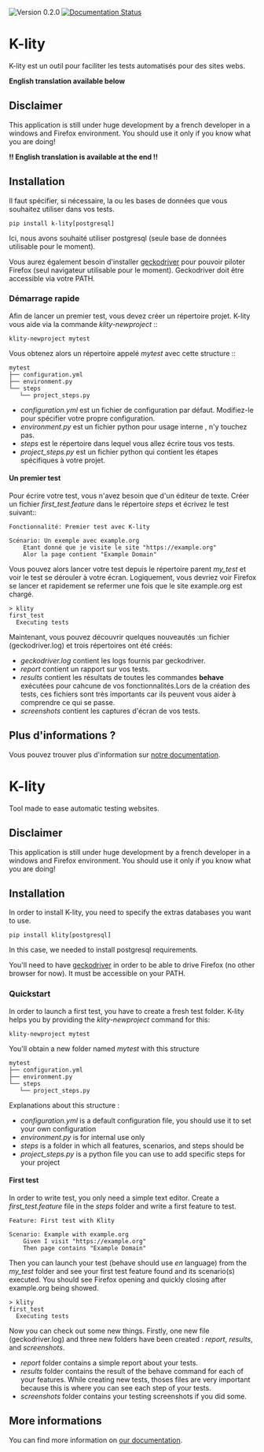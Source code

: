 ![Version 0.2.0](https://img.shields.io/badge/version-0.2.0-blue) [![Documentation Status](https://readthedocs.org/projects/k-lity/badge/?version=latest)](https://k-lity.readthedocs.io/fr/latest/?badge=latest)


# K-lity

K-lity est un outil pour faciliter les tests automatisés pour des sites webs.

__English translation available below__


## Disclaimer

This application is still under huge development by a french developer in a
windows and Firefox environment. You should use it only if you know what
you are doing!

**!! English translation is available at the end !!**


## Installation

Il faut spécifier, si nécessaire, la ou les bases de données que vous souhaitez
utiliser dans vos tests.

    pip install k-lity[postgresql]

Ici, nous avons souhaité utiliser postgresql (seule base de données utilisable
pour le moment).

Vous aurez également besoin d'installer
[geckodriver](https://github.com/mozilla/geckodriver/releases/) pour pouvoir
piloter Firefox (seul navigateur utilisable pour le moment). Geckodriver doit
être accessible via votre PATH.


### Démarrage rapide

Afin de lancer un premier test, vous devez créer un répertoire projet. K-lity
vous aide via la commande *klity-newproject* ::

    klity-newproject mytest

Vous obtenez alors un répertoire appelé *mytest* avec cette structure ::

    mytest
    ├── configuration.yml
    ├── environment.py
    └── steps
       └── project_steps.py

 * *configuration.yml* est un fichier de configuration par défaut. Modifiez-le
   pour spécifier votre propre configuration.
 * *environment.py* est un fichier python pour usage interne , n'y touchez pas.
 * *steps* est le répertoire dans lequel vous allez écrire tous vos tests.
 * *project_steps.py* est un fichier python qui contient les étapes spécifiques
   à votre projet.


#### Un premier test

Pour écrire votre test, vous n'avez besoin que d'un éditeur de texte. Créer un
fichier *first_test.feature* dans le répertoire *steps* et écrivez le test
suivant::

    Fonctionnalité: Premier test avec K-lity

    Scénario: Un exemple avec example.org
        Etant donné que je visite le site "https://example.org"
        Alor la page contient "Example Domain"

Vous pouvez alors lancer votre test depuis le répertoire parent *my_test* et
voir le test se dérouler à votre écran. Logiquement, vous devriez voir Firefox
se lancer et rapidement se refermer une fois que le site example.org est chargé.

    > klity
    first_test
      Executing tests

Maintenant, vous pouvez découvrir quelques nouveautés :un fichier
(geckodriver.log) et trois répertoires ont été créés:

 * *geckodriver.log* contient les logs fournis par geckodriver.
 * *report* contient un rapport sur vos tests.
 * *results* contient les résultats de toutes les commandes **behave** exécutées
   pour cahcune de vos fonctionnalités.Lors de la création des tests, ces
   fichiers sont très importants car ils peuvent vous aider à comprendre ce qui
   se passe.
 * *screenshots* contient les captures d'écran de vos tests.


## Plus d'informations ?

Vous pouvez trouver plus d'information sur
[notre documentation](https://k-lity.readthedocs.io/).






# K-lity

Tool made to ease automatic testing websites.


## Disclaimer

This application is still under huge development by a french developer in a
windows and Firefox environment. You should use it only if you know what
you are doing!


## Installation

In order to install K-lity, you need to specify the extras databases you want to
use.

    pip install klity[postgresql]

In this case, we needed to install postgresql requirements.

You'll need to have
[geckodriver](https://github.com/mozilla/geckodriver/releases/) in order to be
able to drive Firefox (no other browser for now). It must be accessible on your
PATH.


### Quickstart

In order to launch a first test, you have to create a fresh test folder. K-lity
helps you by providing the *klity-newproject* command for this:

    klity-newproject mytest

You'll obtain a new folder named *mytest* with this structure

    mytest
    ├── configuration.yml
    ├── environment.py
    └── steps
       └── project_steps.py

Explanations about this structure :

 * *configuration.yml* is a default configuration file, you should use it to
   set your own configuration
 * *environment.py* is for internal use only
 * *steps* is a folder in which all features, scenarios, and steps should be
 * *project_steps.py* is a python file you can use to add specific steps for
   your project


#### First test

In order to write test, you only need a simple text editor. Create a
*first_test.feature* file in the *steps* folder and write a first feature to
test.

    Feature: First test with Klity

    Scenario: Example with example.org
        Given I visit "https://example.org"
        Then page contains "Example Domain"

Then you can launch your test (behave should use *en* language) from the
*my_test* folder and see your first test feature found and its scenario(s)
executed. You should see Firefox opening and quickly closing after example.org
being showed.

    > klity
    first_test
      Executing tests

Now you can check out some new things. Firstly, one new file (geckodriver.log)
and three new folders have been created : *report*, *results*, and
*screenshots*.

 * *report* folder contains a simple report about your tests.
 * *results* folder contains the result of the behave command for each of your
   features. While creating new tests, thoses files are very important because
   this is where you can see each step of your tests.
 * *screenshots* folder contains your testing screenshots if you did some.


## More informations

You can find more information on [our documentation](https://k-lity.readthedocs.io/).
